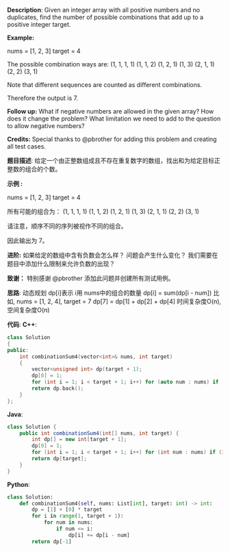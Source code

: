 __Description__:
Given an integer array with all positive numbers and no duplicates, find the number of possible combinations that add up to a positive integer target.

__Example:__

nums = [1, 2, 3]
target = 4

The possible combination ways are:
(1, 1, 1, 1)
(1, 1, 2)
(1, 2, 1)
(1, 3)
(2, 1, 1)
(2, 2)
(3, 1)

Note that different sequences are counted as different combinations.

Therefore the output is 7.
 

__Follow up:__
What if negative numbers are allowed in the given array?
How does it change the problem?
What limitation we need to add to the question to allow negative numbers?

__Credits:__
Special thanks to @pbrother for adding this problem and creating all test cases.

__题目描述__:
给定一个由正整数组成且不存在重复数字的数组，找出和为给定目标正整数的组合的个数。

__示例 :__

nums = [1, 2, 3]
target = 4

所有可能的组合为：
(1, 1, 1, 1)
(1, 1, 2)
(1, 2, 1)
(1, 3)
(2, 1, 1)
(2, 2)
(3, 1)

请注意，顺序不同的序列被视作不同的组合。

因此输出为 7。

__进阶:__
如果给定的数组中含有负数会怎么样？
问题会产生什么变化？
我们需要在题目中添加什么限制来允许负数的出现？

__致谢：__
特别感谢 @pbrother 添加此问题并创建所有测试用例。

__思路__:
动态规划
dp[i]表示 i用 nums中的组合的数量
dp[i] = sum(dp[i - num])
比如, nums = [1, 2, 4], target = 7
dp[7] = dp[1] + dp[2] + dp[4]
时间复杂度O(n), 空间复杂度O(n)

__代码__:
__C++__:
```C++
class Solution 
{
public:
    int combinationSum4(vector<int>& nums, int target) 
    {
        vector<unsigned int> dp(target + 1);
        dp[0] = 1;
        for (int i = 1; i < target + 1; i++) for (auto num : nums) if (i >= num) dp[i] += dp[i - num];
        return dp.back();
    }
};
```

__Java__:
```Java
class Solution {
    public int combinationSum4(int[] nums, int target) {
        int dp[] = new int[target + 1];
        dp[0] = 1;
        for (int i = 1; i < target + 1; i++) for (int num : nums) if (i >= num) dp[i] += dp[i - num];
        return dp[target];
    }
}
```

__Python__:
```Python
class Solution:
    def combinationSum4(self, nums: List[int], target: int) -> int:
        dp = [1] + [0] * target
        for i in range(1, target + 1):
            for num in nums:
                if num <= i:
                    dp[i] += dp[i - num]
        return dp[-1]
```